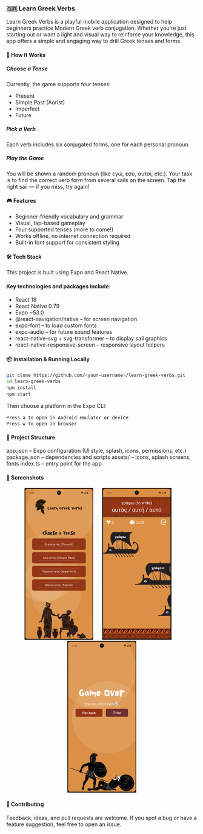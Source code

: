 ### 🇬🇷 Learn Greek Verbs

Learn Greek Verbs is a playful mobile application designed to help beginners practice Modern Greek verb conjugation. Whether you're just starting out or want a light and visual way to reinforce your knowledge, this app offers a simple and engaging way to drill Greek tenses and forms.

#### 🚀 How It Works

##### Choose a Tense

Currently, the game supports four tenses:

- Present
- Simple Past (Aorist)
- Imperfect
- Future

##### Pick a Verb

Each verb includes six conjugated forms, one for each personal pronoun.

##### Play the Game

You will be shown a random pronoun (like εγώ, εσύ, αυτοί, etc.). Your task is to find the correct verb form from several sails on the screen. Tap the right sail — if you miss, try again!

#### 🎮 Features

- Beginner-friendly vocabulary and grammar
- Visual, tap-based gameplay
- Four supported tenses (more to come!)
- Works offline, no internet connection required
- Built-in font support for consistent styling

#### 🛠️ Tech Stack

This project is built using Expo and React Native.

#### Key technologies and packages include:

- React 19
- React Native 0.79
- Expo ~53.0
- @react-navigation/native – for screen navigation
- expo-font – to load custom fonts
- expo-audio – for future sound features
- react-native-svg + svg-transformer – to display sail graphics
- react-native-responsive-screen – responsive layout helpers

#### 📦 Installation & Running Locally

```bash
git clone https://github.com/<your-username>/learn-greek-verbs.git
cd learn-greek-verbs
npm install
npm start
```

Then choose a platform in the Expo CLI:

```
Press a to open in Android emulator or device
Press w to open in browser
```

#### 📁 Project Structure

app.json – Expo configuration (UI style, splash, icons, permissions, etc.)
package.json – dependencies and scripts
assets/ – icons, splash screens, fonts
index.ts – entry point for the app

#### 📸 Screenshots

<p align="center">
  <img src="screenshot_1.png" height="400" style="margin-right: 20px;" />
  <img src="screenshot_2.png" height="400" style="margin-right: 20px;" />
  <img src="screenshot_3.png" height="400" />
</p>

#### 🙌 Contributing

Feedback, ideas, and pull requests are welcome. If you spot a bug or have a feature suggestion, feel free to open an issue.
